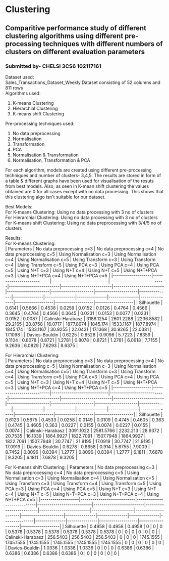 # Clustering
## Comparitive performance study of different clustering algorithms using different pre-processing techniques with different numbers of clusters on different evaluation parameters
### Submitted by- CHELSI 3CS6 102117161    
Dataset used:  
Sales_Transactions_Dataset_Weekly Dataset consisting of 52 columns and 811 rows      
Algorithms used:  
1. K-means Clustering  
2. Hierarchial Clustering  
3. K-means shift Clustering
  
Pre-processing techniques used:  
1. No data preprocessing
2. Normalisation
3. Transformation
4. PCA
5. Normalisation & Transformation
6. Normalisation, Transformation & PCA  

For each algorithm, models are created using different pre-processing techniques and number of clusters- 3,4,5. The results are stored in form of a table & different graphs have been used for visualisation of the resuts from best models. Also, as seen in K-mean shift clustering the values obtained are 0 for all cases except with no data processing. This shows that this clustering algo isn't suitable for our dataset.  

Best Models:  
For K-means Clustering: Using no data processing with 3 no of clusters  
For Hierarchial Clustering: Using no data processing with 3 no of clusters  
For K-means shift Clustering: Using no data preprocessing with 3/4/5 no of clusters    

  Results:    
  For K-means Clustering:     
| Parameters        | No data preprocessing c=3 | No data preprocessing c=4 | No data preprocessing c=5 | Using Normalisation c=3 | Using Normalisation c=4 | Using Normalisation c=5 | Using Transform c=3 | Using Transform c=4 | Using Transform c=5 | Using PCA c=3 | Using PCA c=4 | Using PCA c=5 | Using N+T c=3 | Using N+T c=4 | Using N+T c=5 | Using N+T+PCA c=3 | Using N+T+PCA c=4 | Using N+T+PCA c=5 |
|-------------------|---------------------------|----------------------------|---------------------------|-------------------------|-------------------------|-------------------------|---------------------|---------------------|---------------------|---------------|---------------|---------------|---------------|---------------|---------------|-------------------|-------------------|-------------------|
| Silhouette        | 0.6141                    | 0.5666                     | 0.4538                    | 0.0259                  | 0.0152                  | 0.0126                  | 0.4764              | 0.4566              | 0.3645              | 0.4764        | 0.4566        | 0.3645        | 0.0231        | 0.0153        | 0.0077        | 0.0231            | 0.0152            | 0.0087            |
| Calinski-Harabasz | 3188.1254                 | 2601.2288                  | 2236.8582                 | 29.2165                 | 20.8758                 | 16.0717                 | 1877.8974           | 1845.174            | 1533.1167           | 1877.8974     | 1845.174      | 1533.1167     | 30.9255       | 22.0431       | 17.1368       | 30.9265           | 22.0381           | 17.1098           |
| Davies-Bouldin    | 0.6225                    | 0.8528                     | 0.9098                    | 5.7223                  | 7.8359                  | 9.1104                  | 0.8078              | 0.8721              | 1.2781              | 0.8078        | 0.8721        | 1.2781        | 6.0918        | 7.7155        | 9.2636        | 6.0829            | 7.6293            | 8.6375            |

For Hierarchial Clustering:    
| Parameters        | No data preprocessing c=3 | No data preprocessing c=4 | No data preprocessing c=5 | Using Normalisation c=3 | Using Normalisation c=4 | Using Normalisation c=5 | Using Transform c=3 | Using Transform c=4 | Using Transform c=5 | Using PCA c=3 | Using PCA c=4 | Using PCA c=5 | Using N+T c=3 | Using N+T c=4 | Using N+T c=5 | Using N+T+PCA c=3 | Using N+T+PCA c=4 | Using N+T+PCA c=5 |
|-------------------|---------------------------|----------------------------|---------------------------|-------------------------|-------------------------|-------------------------|---------------------|---------------------|---------------------|---------------|---------------|---------------|---------------|---------------|---------------|-------------------|-------------------|-------------------|
| Silhouette        | 0.6123                    | 0.5675                     | 0.4533                    | 0.0258                  | 0.0149                  | 0.0109                  | 0.4745              | 0.4605              | 0.363               | 0.4745        | 0.4605        | 0.363         | 0.0227        | 0.0155        | 0.0074        | 0.0227            | 0.0155            | 0.0074            |
| Calinski-Harabasz | 3091.1022                 | 2581.5766                  | 2232.213                  | 28.9372                 | 20.7535                 | 16.1339                 | 1864.9927           | 1822.7091           | 1507.7948           | 1864.9927     | 1822.7091     | 1507.7948     | 30.7747       | 21.9195       | 17.0919       | 30.7747           | 21.9195           | 17.0919           |
| Davies-Bouldin    | 0.6278                    | 0.8658                     | 0.914                     | 5.6755                  | 7.9009                  | 8.7452                  | 0.8096              | 0.8394              | 1.2777              | 0.8096        | 0.8394        | 1.2777        | 6.1811        | 7.6878        | 9.3205        | 6.1811            | 7.6878            | 9.3205            |

For K-means shift Clustering:
  | Parameters        | No data preprocessing c=3 | No data preprocessing c=4 | No data preprocessing c=5 | Using Normalisation c=3 | Using Normalisation c=4 | Using Normalisation c=5 | Using Transform c=3 | Using Transform c=4 | Using Transform c=5 | Using PCA c=3 | Using PCA c=4 | Using PCA c=5 | Using N+T c=3 | Using N+T c=4 | Using N+T c=5 | Using N+T+PCA c=3 | Using N+T+PCA c=4 | Using N+T+PCA c=5 |
|-------------------|---------------------------|----------------------------|---------------------------|-------------------------|-------------------------|-------------------------|---------------------|---------------------|---------------------|---------------|---------------|---------------|---------------|---------------|---------------|-------------------|-------------------|-------------------|
| Silhouette        | 0.4958                    | 0.4958                     | 0.4958                    | 0                       | 0                       | 0                       | 0.5378              | 0.5378              | 0.5378              | 0.5378        | 0.5378        | 0.5378        | 0             | 0             | 0             | 0                 | 0                 | 0                 |
| Calinski-Harabasz | 256.5403                  | 256.5403                   | 256.5403                  | 0                       | 0                       | 0                       | 1745.1555           | 1745.1555           | 1745.1555           | 1745.1555     | 1745.1555     | 1745.1555     | 0             | 0             | 0             | 0                 | 0                 | 0                 |
| Davies-Bouldin    | 1.0336                    | 1.0336                     | 1.0336                    | 0                       | 0                       | 0                       | 0.6386              | 0.6386              | 0.6386              | 0.6386        | 0.6386        | 0.6386        | 0             | 0             | 0             | 0                 | 0                 | 0                 |
